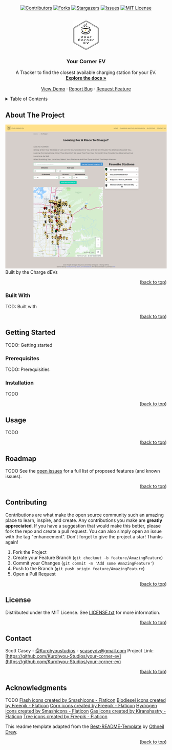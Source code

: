 <div id="top"></div>
<span align="center">

[![Contributors][contributors-shield]][contributors-url] [![Forks][forks-shield]][forks-url] [![Stargazers][stars-shield]][stars-url] [![Issues][issues-shield]][issues-url] [![MIT License][license-shield]][license-url]

</span>
<!-- PROJECT LOGO -->
<br />
<div align="center">
<a href="https://github.com/Kurohyou-Studios/your-corner-ev">
<img src="assets/images/LOGOEV-128.png" alt="Logo" width="80" height="91.186">
</a>
<h3 align="center">Your Corner EV</h3>
<p align="center">
A Tracker to find the closest available charging station for your EV.
<br/>
<a href="https://github.com/Kurohyou-Studios/your-corner-ev"><strong>Explore the docs »</strong></a>
<br/>
<br/>
<a href="https://github.com/Kurohyou-Studios/your-corner-ev">View Demo</a>
·
<a href="https://github.com/Kurohyou-Studios/your-corner-ev/issues">Report Bug</a>
·
<a href="https://github.com/Kurohyou-Studios/your-corner-ev/issues">Request Feature</a>
</p>
</div>
<!-- TABLE OF CONTENTS -->
<details>
<summary>Table of Contents</summary>
<ol>
<li>
<a href="#about-the-project">About The Project</a>
<ul>
<li><a href="#built-with">Built With</a></li>
</ul>
</li>
<li>
<a href="#getting-started">Getting Started</a>
<ul>
<li><a href="#prerequisites">Prerequisites</a></li>
<li><a href="#installation">Installation</a></li>
</ul>
</li>
<li><a href="#usage">Usage</a></li>
<li><a href="#roadmap">Roadmap</a></li>
<li><a href="#contributing">Contributing</a></li>
<li><a href="#license">License</a></li>
<li><a href="#contact">Contact</a></li>
<li><a href="#acknowledgments">Acknowledgments</a></li>
</ol>
</details>
<!-- ABOUT THE PROJECT -->

## About The Project
![Product Name Screen Shot][product-screenshot]
Built by the Charge dEVs
<p align="right">(<a href="#top">back to top</a>)</p>

### Built With
TOD: Built with
<p align="right">(<a href="#top">back to top</a>)</p>
<!-- GETTING STARTED -->

## Getting Started
TODO: Getting started
### Prerequisites
TODO: Prerequisities
### Installation
TODO
<p align="right">(<a href="#top">back to top</a>)</p>
<!-- USAGE EXAMPLES -->

## Usage
TODO
<p align="right">(<a href="#top">back to top</a>)</p>
<!-- ROADMAP -->

## Roadmap
TODO
See the [open issues](https://github.com/Kurohyou-Studios/your-corner-ev/issues) for a full list of proposed features (and known issues).
<p align="right">(<a href="#top">back to top</a>)</p>
<!-- CONTRIBUTING -->

## Contributing
Contributions are what make the open source community such an amazing place to learn, inspire, and create. Any contributions you make are **greatly appreciated**.
If you have a suggestion that would make this better, please fork the repo and create a pull request. You can also simply open an issue with the tag "enhancement".
Don't forget to give the project a star! Thanks again!
1. Fork the Project
2. Create your Feature Branch (`git checkout -b feature/AmazingFeature`)
3. Commit your Changes (`git commit -m 'Add some AmazingFeature'`)
4. Push to the Branch (`git push origin feature/AmazingFeature`)
5. Open a Pull Request
<p align="right">(<a href="#top">back to top</a>)</p>
<!-- LICENSE -->

## License
Distributed under the MIT License. See [LICENSE.txt](LICENSE.txt) for more information.
<p align="right">(<a href="#top">back to top</a>)</p>
<!-- CONTACT -->

## Contact
Scott Casey - [@Kurohyoustudios](https://twitter.com/Kurohyoustudios) - scaseydv@gmail.com
Project Link: [https://github.com/Kurohyou-Studios/your-corner-ev](https://github.com/Kurohyou-Studios/your-corner-ev)
<p align="right">(<a href="#top">back to top</a>)</p>
<!-- ACKNOWLEDGMENTS -->

## Acknowledgments
TODO
<a href="https://www.flaticon.com/free-icons/flash" title="flash icons">Flash icons created by Smashicons - Flaticon</a>
<a href="https://www.flaticon.com/free-icons/biodiesel" title="biodiesel icons">Biodiesel icons created by Freepik - Flaticon</a>
<a href="https://www.flaticon.com/free-icons/corn" title="corn icons">Corn icons created by Freepik - Flaticon</a>
<a href="https://www.flaticon.com/free-icons/hydrogen" title="hydrogen icons">Hydrogen icons created by Smashicons - Flaticon</a>
<a href="https://www.flaticon.com/free-icons/gas" title="gas icons">Gas icons created by Kiranshastry - Flaticon</a>
<a href="https://www.flaticon.com/free-icons/tree" title="tree icons">Tree icons created by Freepik - Flaticon</a>

This readme template adapted from the [Best-README-Template](https://github.com/othneildrew/Best-README-Template/blob/master/BLANK_README.md) by [Othneil Drew](https://github.com/othneildrew).
<p align="right">(<a href="#top">back to top</a>)</p>

<!-- MARKDOWN LINKS & IMAGES -->
<!-- https://www.markdownguide.org/basic-syntax/#reference-style-links -->
[contributors-shield]: https://img.shields.io/github/contributors/Kurohyou-Studios/your-corner-ev.svg?style=flat
[contributors-url]: https://github.com/Kurohyou-Studios/your-corner-ev/graphs/contributors
[forks-shield]: https://img.shields.io/github/forks/Kurohyou-Studios/your-corner-ev.svg?style=flat
[forks-url]: https://github.com/Kurohyou-Studios/your-corner-ev/network/members
[stars-shield]: https://img.shields.io/github/stars/Kurohyou-Studios/your-corner-ev.svg?style=flat
[stars-url]: https://github.com/Kurohyou-Studios/your-corner-ev/stargazers
[issues-shield]: https://img.shields.io/github/issues/Kurohyou-Studios/your-corner-ev.svg?style=flat
[issues-url]: https://github.com/Kurohyou-Studios/your-corner-ev/issues
[license-shield]: https://img.shields.io/github/license/Kurohyou-Studios/your-corner-ev.svg?style=flat
[license-url]: https://github.com/Kurohyou-Studios/your-corner-ev/blob/master/LICENSE.txt
[linkedin-shield]: https://img.shields.io/badge/-LinkedIn-black.svg?style=flat&logo=linkedin&colorB=555
[linkedin-url]: https://linkedin.com/in/Kurohyou
[patreon-shield]: https://img.shields.io/endpoint.svg?url=https%3A%2F%2Fshieldsio-patreon.vercel.app%2Fapi%3Fusername%3Dkurohyoustudios%26type%3Dpatrons&style=flat
[patreon-url]: https://patreon.com/kurohyoustudios
[product-screenshot]: assets/images/screenshot.png

